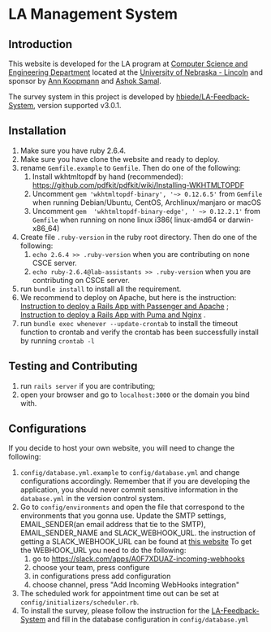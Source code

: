 # LA Management System

## Introduction

This website is developed for the LA program at [Computer Science and Engineering Department](https://cse.unl.edu/home)
located at the [University of Nebraska - Lincoln](https://www.unl.edu) and sponsor
by [Ann Koopmann](mailto:akoopmann1@unl.edu) and [Ashok Samal](mailto:samal@cse.unl.edu).

The survey system in this project is developed
by [hbiede/LA-Feedback-System](https://github.com/hbiede/LA-Feedback-System), version supported v3.0.1.

## Installation

1. Make sure you have ruby 2.6.4.
2. Make sure you have clone the website and ready to deploy.
3. rename `Gemfile.example` to `Gemfile`. Then do one of the following:
    1) Install wkhtmltopdf by hand (recommended): https://github.com/pdfkit/pdfkit/wiki/Installing-WKHTMLTOPDF
    2) Uncomment `gem 'wkhtmltopdf-binary', '~> 0.12.6.5'` from `Gemfile` when running Debian/Ubuntu, CentOS,
       Archlinux/manjaro or macOS
    3) Uncomment `gem  'wkhtmltopdf-binary-edge', ' ~> 0.12.2.1'` from `Gemfile` when running on none linux i386(
       linux-amd64 or darwin-x86_64)
4. Create file `.ruby-version` in the ruby root directory. Then do one of the following:
    1) `echo 2.6.4 >> .ruby-version` when you are contributing on none CSCE server.
    2) `echo ruby-2.6.4@lab-assistants >> .ruby-version` when you are contributing on CSCE server.
5. run `bundle install` to install all the requirement.
6. We recommend to deploy on Apache, but here is the
   instruction: [Instruction to deploy a Rails App with Passenger and Apache](https://www.digitalocean.com/community/tutorials/how-to-deploy-a-rails-app-with-passenger-and-apache-on-ubuntu-14-04)
   ; [Instruction to deploy a Rails App with Puma and Nginx](https://www.digitalocean.com/community/tutorials/how-to-deploy-a-rails-app-with-puma-and-nginx-on-ubuntu-14-04)
   .
7. run `bundle exec whenever --update-crontab` to install the timeout function to crontab and verify the crontab has
   been successfully install by running `crontab -l`

## Testing and Contributing

1. run `rails server` if you are contributing;
2. open your browser and go to `localhost:3000` or the domain you bind with.

## Configurations

If you decide to host your own website, you will need to change the following:

1. `config/database.yml.example` to `config/database.yml` and change configurations accordingly. Remember that if you
   are developing the application, you should never commit sensitive information in the `database.yml` in the version
   control system.
2. Go to `config/environments` and open the file that correspond to the environments that you gonna use. Update the SMTP
   settings, EMAIL_SENDER(an email address that tie to the SMTP), EMAIL_SENDER_NAME and SLACK_WEBHOOK_URL. the
   instruction of getting a SLACK_WEBHOOK_URL can be found at [this website]()
   To get the WEBHOOK_URL you need to do the following:
    1. go to https://slack.com/apps/A0F7XDUAZ-incoming-webhooks
    2. choose your team, press configure
    3. in configurations press add configuration
    4. choose channel, press "Add Incoming WebHooks integration"
3. The scheduled work for appointment time out can be set at `config/initializers/scheduler.rb`.
4. To install the survey, please follow the instruction for
   the [LA-Feedback-System](https://github.com/hbiede/LA-Feedback-System) and fill in the database configuration
   in `config/database.yml`